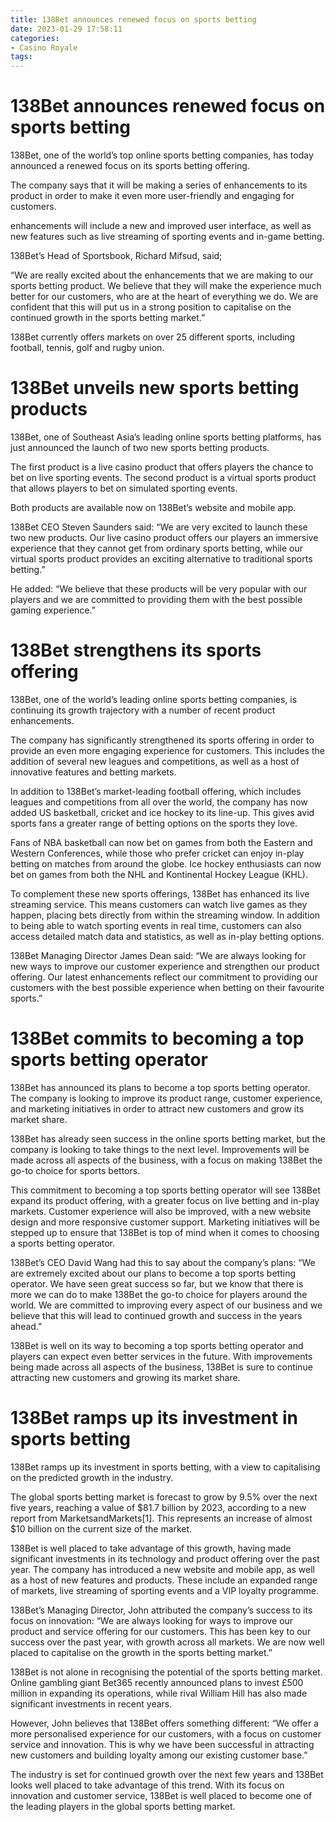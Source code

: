 ```yaml
---
title: 138Bet announces renewed focus on sports betting
date: 2023-01-29 17:58:11
categories:
- Casino Royale
tags:
---
```



#  138Bet announces renewed focus on sports betting

138Bet, one of the world’s top online sports betting companies, has today announced a renewed focus on its sports betting offering.

The company says that it will be making a series of enhancements to its product in order to make it even more user-friendly and engaging for customers.

 enhancements will include a new and improved user interface, as well as new features such as live streaming of sporting events and in-game betting.

138Bet’s Head of Sportsbook, Richard Mifsud, said;

“We are really excited about the enhancements that we are making to our sports betting product. We believe that they will make the experience much better for our customers, who are at the heart of everything we do. We are confident that this will put us in a strong position to capitalise on the continued growth in the sports betting market.”

138Bet currently offers markets on over 25 different sports, including football, tennis, golf and rugby union.

#  138Bet unveils new sports betting products

138Bet, one of Southeast Asia’s leading online sports betting platforms, has just announced the launch of two new sports betting products.

The first product is a live casino product that offers players the chance to bet on live sporting events. The second product is a virtual sports product that allows players to bet on simulated sporting events.

Both products are available now on 138Bet’s website and mobile app.

138Bet CEO Steven Saunders said: “We are very excited to launch these two new products. Our live casino product offers our players an immersive experience that they cannot get from ordinary sports betting, while our virtual sports product provides an exciting alternative to traditional sports betting.”

He added: “We believe that these products will be very popular with our players and we are committed to providing them with the best possible gaming experience.”

#  138Bet strengthens its sports offering

138Bet, one of the world’s leading online sports betting companies, is continuing its growth trajectory with a number of recent product enhancements.

The company has significantly strengthened its sports offering in order to provide an even more engaging experience for customers. This includes the addition of several new leagues and competitions, as well as a host of innovative features and betting markets.

In addition to 138Bet’s market-leading football offering, which includes leagues and competitions from all over the world, the company has now added US basketball, cricket and ice hockey to its line-up. This gives avid sports fans a greater range of betting options on the sports they love.

Fans of NBA basketball can now bet on games from both the Eastern and Western Conferences, while those who prefer cricket can enjoy in-play betting on matches from around the globe. Ice hockey enthusiasts can now bet on games from both the NHL and Kontinental Hockey League (KHL).

To complement these new sports offerings, 138Bet has enhanced its live streaming service. This means customers can watch live games as they happen, placing bets directly from within the streaming window. In addition to being able to watch sporting events in real time, customers can also access detailed match data and statistics, as well as in-play betting options.

138Bet Managing Director James Dean said: “We are always looking for new ways to improve our customer experience and strengthen our product offering. Our latest enhancements reflect our commitment to providing our customers with the best possible experience when betting on their favourite sports.”

#  138Bet commits to becoming a top sports betting operator

138Bet has announced its plans to become a top sports betting operator. The company is looking to improve its product range, customer experience, and marketing initiatives in order to attract new customers and grow its market share.

138Bet has already seen success in the online sports betting market, but the company is looking to take things to the next level. Improvements will be made across all aspects of the business, with a focus on making 138Bet the go-to choice for sports bettors.

This commitment to becoming a top sports betting operator will see 138Bet expand its product offering, with a greater focus on live betting and in-play markets. Customer experience will also be improved, with a new website design and more responsive customer support. Marketing initiatives will be stepped up to ensure that 138Bet is top of mind when it comes to choosing a sports betting operator.

138Bet’s CEO David Wang had this to say about the company’s plans: “We are extremely excited about our plans to become a top sports betting operator. We have seen great success so far, but we know that there is more we can do to make 138Bet the go-to choice for players around the world. We are committed to improving every aspect of our business and we believe that this will lead to continued growth and success in the years ahead.”

138Bet is well on its way to becoming a top sports betting operator and players can expect even better services in the future. With improvements being made across all aspects of the business, 138Bet is sure to continue attracting new customers and growing its market share.

#  138Bet ramps up its investment in sports betting

138Bet ramps up its investment in sports betting, with a view to capitalising on the predicted growth in the industry.

The global sports betting market is forecast to grow by 9.5% over the next five years, reaching a value of $81.7 billion by 2023, according to a new report from MarketsandMarkets[1]. This represents an increase of almost $10 billion on the current size of the market.

138Bet is well placed to take advantage of this growth, having made significant investments in its technology and product offering over the past year. The company has introduced a new website and mobile app, as well as a host of new features and products. These include an expanded range of markets, live streaming of sporting events and a VIP loyalty programme.

138Bet’s Managing Director, John attributed the company’s success to its focus on innovation: “We are always looking for ways to improve our product and service offering for our customers. This has been key to our success over the past year, with growth across all markets. We are now well placed to capitalise on the growth in the sports betting market.”

 138Bet is not alone in recognising the potential of the sports betting market. Online gambling giant Bet365 recently announced plans to invest £500 million in expanding its operations, while rival William Hill has also made significant investments in recent years.

However, John believes that 138Bet offers something different: “We offer a more personalised experience for our customers, with a focus on customer service and innovation. This is why we have been successful in attracting new customers and building loyalty among our existing customer base.”

The industry is set for continued growth over the next few years and 138Bet looks well placed to take advantage of this trend. With its focus on innovation and customer service, 138Bet is well placed to become one of the leading players in the global sports betting market.